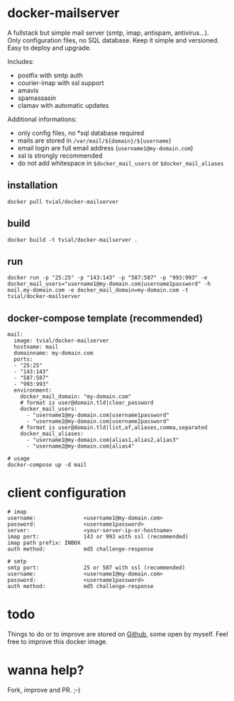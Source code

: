 # docker-mailserver

A fullstack but simple mail server (smtp, imap, antispam, antivirus...).  
Only configuration files, no SQL database. Keep it simple and versioned.  
Easy to deploy and upgrade.  

Includes:

- postfix with smtp auth
- courier-imap with ssl support
- amavis
- spamassasin
- clamav with automatic updates

Additional informations:

- only config files, no *sql database required
- mails are stored in `/var/mail/${domain}/${username}`
- email login are full email address (`username1@my-domain.com`)
- ssl is strongly recommended
- do not add whitespace in `$docker_mail_users` or `$docker_mail_aliases`

## installation

	docker pull tvial/docker-mailserver

## build

	docker build -t tvial/docker-mailserver .

## run

	docker run -p "25:25" -p "143:143" -p "587:587" -p "993:993" -e docker_mail_users="username1@my-domain.com|username1password" -h mail.my-domain.com -e docker_mail_domain=my-domain.com -t tvial/docker-mailserver

## docker-compose template (recommended)

	mail:
	  image: tvial/docker-mailserver
	  hostname: mail
	  domainname: my-domain.com
	  ports:
	  - "25:25"
	  - "143:143"
	  - "587:587"
	  - "993:993"
	  environment:
	    docker_mail_domain: "my-domain.com"
	    # format is user@domain.tld|clear_password
	    docker_mail_users:
	      - "username1@my-domain.com|username1password"
	      - "username2@my-domain.com|username2password"
	    # format is user@domain.tld|list,of,aliases,comma,separated
	    docker_mail_aliases:
	      - "username1@my-domain.com|alias1,alias2,alias3"
	      - "username2@my-domain.com|alias4"

	# usage
	docker-compose up -d mail

# client configuration

	# imap
	username:  				<username1@my-domain.com>
	password:  				<username1password>
	server:    				<your-server-ip-or-hostname>
	imap port: 				143 or 993 with ssl (recommended)
	imap path prefix: INBOX
	auth method:			md5 challenge-response

	# smtp
	smtp port:				25 or 587 with ssl (recommended)
	username:  				<username1@my-domain.com>
	password:  				<username1password>
	auth method:			md5 challenge-response

# todo

Things to do or to improve are stored on [Github](https://github.com/tomav/docker-mailserver/issues), some open by myself.
Feel free to improve this docker image.

# wanna help?

Fork, improve and PR. ;-)
